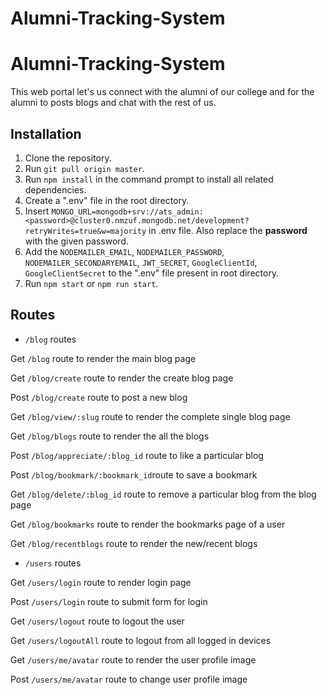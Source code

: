 # Alumni-Tracking-System

# Alumni-Tracking-System

This web portal let's us connect with the alumni of our college and for the alumni to
posts blogs and chat with the rest of us.

## Installation

1. Clone the repository.
2. Run `git pull origin master`.
3. Run `npm install` in the command prompt to install all related dependencies.
4. Create a ".env" file in the root directory.
5. Insert `MONGO_URL=mongodb+srv://ats_admin:<password>@cluster0.nmzuf.mongodb.net/development?retryWrites=true&w=majority`
in .env file. Also replace the **password** with the given password.
6. Add the `NODEMAILER_EMAIL`, `NODEMAILER_PASSWORD`, `NODEMAILER_SECONDARYEMAIL`, `JWT_SECRET`, `GoogleClientId`, `GoogleClientSecret` to the ".env" file present in root directory. 
7. Run `npm start` or `npm run start`.

## Routes

* `/blog` routes

Get `/blog` route to render the main blog page

Get `/blog/create` route to render the create blog page

Post `/blog/create` route to post a new blog

Get `/blog/view/:slug` route to render the complete single blog page

Get `/blog/blogs` route to render the all the blogs

Post `/blog/appreciate/:blog_id` route to like a particular blog

Post `/blog/bookmark/:bookmark_id`route to save a bookmark

Get `/blog/delete/:blog_id` route to remove a particular blog from the blog page

Get `/blog/bookmarks` route to render the bookmarks page of a user 

Get `/blog/recentblogs` route to render the new/recent blogs

* `/users` routes

Get `/users/login` route to render login page

Post `/users/login` route to submit form for login

Get `/users/logout` route to logout the user

Get `/users/logoutAll` route to logout from all logged in devices 

Get `/users/me/avatar` route to render the user profile image

Post `/users/me/avatar` route to change user profile image


